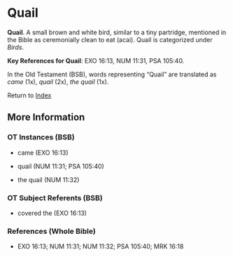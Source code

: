 # Quail
**Quail**. 
A small brown and white bird, similar to a tiny partridge, mentioned in the Bible as ceremonially clean to eat (acai). 
Quail is categorized under _Birds_. 


**Key References for Quail**: 
EXO 16:13, NUM 11:31, PSA 105:40. 


In the Old Testament (BSB), words representing “Quail” are translated as 
*came* (1x), *quail* (2x), *the quail* (1x). 




Return to [Index](00-Index.md)

## More Information

### OT Instances (BSB)

* came (EXO 16:13)

* quail (NUM 11:31; PSA 105:40)

* the quail (NUM 11:32)



### OT Subject Referents (BSB)

* covered the (EXO 16:13)



### References (Whole Bible)

* EXO 16:13; NUM 11:31; NUM 11:32; PSA 105:40; MRK 16:18



